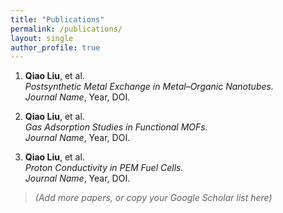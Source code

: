 ```yaml
---
title: "Publications"
permalink: /publications/
layout: single
author_profile: true
---
```

1. **Qiao Liu**, et al.  
   *Postsynthetic Metal Exchange in Metal–Organic Nanotubes.*  
   _Journal Name_, Year, DOI.

2. **Qiao Liu**, et al.  
   *Gas Adsorption Studies in Functional MOFs.*  
   _Journal Name_, Year, DOI.

3. **Qiao Liu**, et al.  
   *Proton Conductivity in PEM Fuel Cells.*  
   _Journal Name_, Year, DOI.

> _(Add more papers, or copy your Google Scholar list here)_
